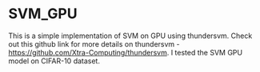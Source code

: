 # SVM_GPU
This is a simple implementation of SVM on GPU using thundersvm. Check out this github link for more details on thundersvm - https://github.com/Xtra-Computing/thundersvm. I tested the SVM GPU model on CIFAR-10 dataset.
